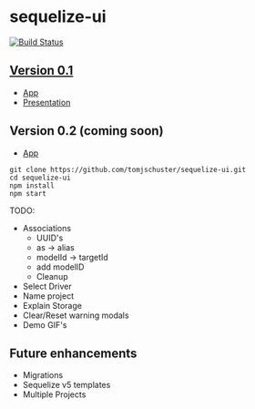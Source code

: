 # sequelize-ui
[![Build Status](https://travis-ci.com/tomjschuster/sequelize-ui.svg?branch=master)](https://travis-ci.com/tomjschuster/sequelize-ui)

## [Version 0.1](https://github.com/tomjschuster/sequelize-ui/tree/0.1.0)
- [App](http://sequelizeui.herokuapp.com)	
- [Presentation](https://www.youtube.com/watch?v=aHT6S81YvwE)	


## Version 0.2 (coming soon)
- [App](https://sequelizeui.app)

```
git clone https://github.com/tomjschuster/sequelize-ui.git
cd sequelize-ui
npm install
npm start
```

TODO:
- Associations
  - UUID's
  - as -> alias
  - modelId -> targetId
  - add modelID
  - Cleanup
- Select Driver
- Name project
- Explain Storage
- Clear/Reset warning modals
- Demo GIF's

## Future enhancements
- Migrations
- Sequelize v5 templates
- Multiple Projects
